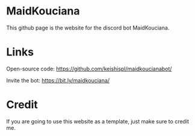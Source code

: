 # MaidKouciana

This github page is the website for the discord bot MaidKouciana.

# Links

Open-source code: https://github.com/keishispl/maidkoucianabot/

Invite the bot: https://bit.ly/maidkouciana/

# Credit

If you are going to use this website as a template, just make sure to credit me.
